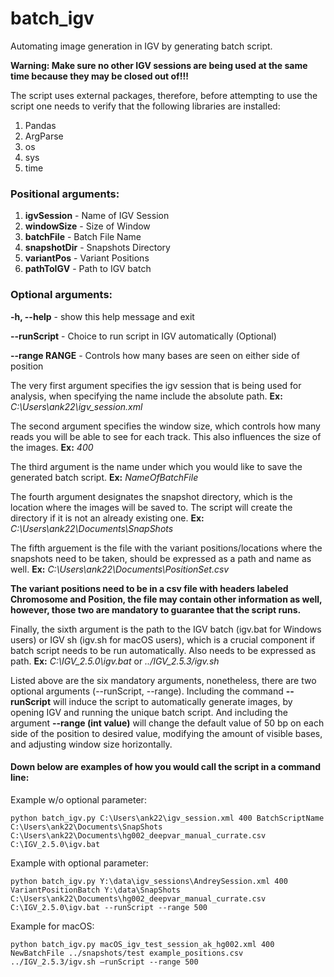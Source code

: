 # batch_igv
Automating image generation in IGV by generating batch script.

**Warning: Make sure no other IGV sessions are being used at the same time because they may be closed out of!!!**

The script uses external packages, therefore, before attempting to use the script one needs to verify that the following libraries are installed:
 1. Pandas
 2. ArgParse
 3. os
 4. sys
 5. time

### Positional arguments:

 1. **igvSession** - Name of IGV Session
 2. **windowSize** - Size of Window
 3. **batchFile** - Batch File Name
 4. **snapshotDir** - Snapshots Directory
 5. **variantPos** - Variant Positions
 6. **pathToIGV** - Path to IGV batch

### Optional arguments:

  **-h, --help** - show this help message and exit
  
  **--runScript** - Choice to run script in IGV automatically (Optional)
  
  **--range RANGE** - Controls how many bases are seen on either side of position

The very first argument specifies the igv session that is being used for analysis, when specifying the name include the absolute path. **Ex:** *C:\Users\ank22\igv_session.xml*

The second argument specifies the window size, which controls how many reads you will be able to see for each track. This also influences the size of the images.
**Ex:** *400*

The third argument is the name under which you would like to save the generated batch script.
**Ex:** *NameOfBatchFile*

The fourth argument designates the snapshot directory, which is the location where the images will be saved to. The script will create the directory if it is not an already existing one.
**Ex:** *C:\Users\ank22\Documents\SnapShots*

The fifth arguement is the file with the variant positions/locations where the snapshots need to be taken, should be expressed as a path and name as well.
**Ex:** *C:\Users\ank22\Documents\PositionSet.csv*

**The variant positions need to be in a csv file with headers labeled Chromosome and Position, the file may contain other information as well, however, those two are mandatory to guarantee that the script runs.**

Finally, the sixth argument is the path to the IGV batch (igv.bat for Windows users) or IGV sh (igv.sh for macOS users), which is a crucial component if batch script needs to be run automatically. Also needs to be expressed as path. 
**Ex:** *C:\IGV_2.5.0\igv.bat* or *../IGV_2.5.3/igv.sh*


Listed above are the six mandatory arguments, nonetheless, there are two optional arguments (--runScript, --range).
Including the command **--runScript** will induce the script to automatically generate images, by opening IGV and running the unique batch script. And including the argument **--range (int value)** will change the default value of 50 bp on each side of the position to desired value, modifying the amount of visible bases, and adjusting window size horizontally.  

#### Down below are examples of how you would call the script in a command line:

Example w/o optional parameter: 
```
python batch_igv.py C:\Users\ank22\igv_session.xml 400 BatchScriptName C:\Users\ank22\Documents\SnapShots C:\Users\ank22\Documents\hg002_deepvar_manual_currate.csv C:\IGV_2.5.0\igv.bat
```

Example with optional parameter: 
```
python batch_igv.py Y:\data\igv_sessions\AndreySession.xml 400 VariantPositionBatch Y:\data\SnapShots C:\Users\ank22\Documents\hg002_deepvar_manual_currate.csv C:\IGV_2.5.0\igv.bat --runScript --range 500
```

Example for macOS:
```
python batch_igv.py macOS_igv_test_session_ak_hg002.xml 400 NewBatchFile ../snapshots/test example_positions.csv ../IGV_2.5.3/igv.sh –runScript --range 500
```
